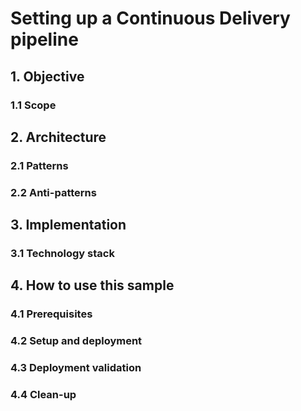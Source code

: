 # Setting up a Continuous Delivery pipeline
## 1. Objective
### 1.1 Scope
## 2. Architecture
### 2.1 Patterns
### 2.2 Anti-patterns
## 3. Implementation
### 3.1 Technology stack
## 4. How to use this sample
### 4.1 Prerequisites
### 4.2 Setup and deployment
### 4.3 Deployment validation
### 4.4 Clean-up
